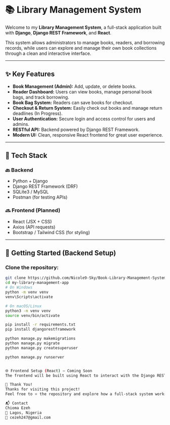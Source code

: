 # 📚 Library Management System

Welcome to my **Library Management System**, a full-stack application built with **Django**, **Django REST Framework**, and **React**.

This system allows administrators to manage books, readers, and borrowing records, while users can explore and manage their own book collections through a clean and interactive interface.

---

## ✨ Key Features

- **Book Management (Admin):** Add, update, or delete books.
- **Reader Dashboard:** Users can view books, manage personal book bags, and track borrowing.
- **Book Bag System:** Readers can save books for checkout.
- **Checkout & Return System:** Easily check out books and manage return deadlines (In Progress).
- **User Authentication:** Secure login and access control for users and admins.
- **RESTful API:** Backend powered by Django REST Framework.
- **Modern UI:** Clean, responsive React frontend for great user experience.

---

## 🧰 Tech Stack

### 🔙 Backend
- Python + Django
- Django REST Framework (DRF)
- SQLite3 / MySQL
- Postman (for testing APIs)

### 🔜 Frontend (Planned)
- React (JSX + CSS)
- Axios (API requests)
- Bootstrap / Tailwind CSS (for styling)

---

## 🚀 Getting Started (Backend Setup)

### Clone the repository:
```bash
git clone https://github.com/Nicole9-Sky/Book-Library-Management-System.git
cd my-library-management-app
# On Windows
python -m venv venv
venv\Scripts\activate

# On macOS/Linux
python3 -m venv venv
source venv/bin/activate

pip install -r requirements.txt
pip install djangorestframework

python manage.py makemigrations
python manage.py migrate
python manage.py createsuperuser

python manage.py runserver


🌐 Frontend Setup (React) – Coming Soon
The frontend will be built using React to interact with the Django REST API, offering a clean and modern UI for users to manage books, checkout systems, and returns.

🙌 Thank You!
Thanks for visiting this project!
Feel free to ⭐️ the repository and explore how a full-stack system works using Django and REST APIs.

📬 Contact
Chioma Ezeh
📍 Lagos, Nigeria
📧 cezeh247@gmail.com
